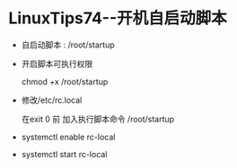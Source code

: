 # LinuxTips74--开机自启动脚本

* 自启动脚本 : /root/startup

* 开启脚本可执行权限

  chmod +x /root/startup

* 修改/etc/rc.local

  在exit 0 前 加入执行脚本命令 /root/startup

* systemctl enable rc-local

* systemctl start rc-local

  